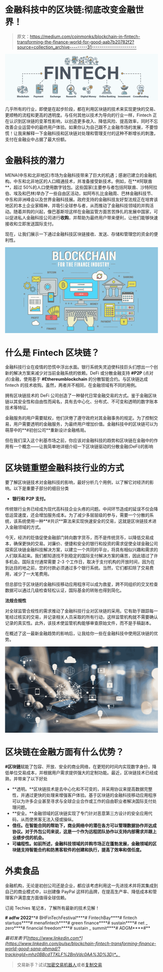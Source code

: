 # 金融科技中的区块链:彻底改变金融世界！

> 原文：<https://medium.com/coinmonks/blockchain-in-fintech-transforming-the-finance-world-for-good-aab7b20782f2?source=collection_archive---------31----------------------->

![](img/c4ef591477a67d9623be3fa509569e9f.png)

几乎所有的行业，即使是在起步阶段，都在利用区块链的技术来实现更快的交易、更顺畅的流程和更高的透明度。与任何其他以技术为导向的行业一样，Fintech 正在认识到区块链的变革性影响，以创造更多收入、降低风险、提高效率，同时不忘改善企业运营中的最终用户体验。如果你认为自己跟不上金融市场的发展，不要惊慌！让我来解释一下金融科技和区块链对处理和管理支付的这种不断增长的刺激，支付在金融业中占据了最大份额。

# 金融科技的潜力

MENA(中东和北非地区)市场为金融科技带来了巨大的机遇；感谢已建立的金融机构。中东和北非地区的人口精通技术，并准备接受新技术。例如，在**#阿联酋**，超过 50%的人口使用数字钱包。这些国家(主要参与者包括阿联酋、沙特阿拉伯、埃及和巴林)举办了一些自由区活动，如阿布扎比金融周、巴林金融科技节、中东和非洲峰会以及世界金融科技展。政府支持的金融科技友好型法规正在培育该地区的本土企业家精神，并吸引全球参与者，从而推动了金融科技领域的并购活动。随着并购的兴起，像巴基斯坦这样在金融监管方面苦苦挣扎的发展中国家，可以促进私人金融科技公司进行**收购**，并帮助为最终用户带来便利，让他们能够快速接收和立即发送国际支付。

现在，让我们展示一下通过金融科技区块链接收、发送、存储和管理您的资金的便利性。

![](img/65141212738ec7f567bd292f94e15b20.png)

# 什么是 Fintech 区块链？

金融科技行业在疫情的恐慌中浮出水面。银行系统失灵迫使科技巨头们想出一个创新的解决方案来减少对当前金融系统的依赖。DeFi 或分散金融支持 **#P2P** (点对点)金融，使用基于 **#Ethereumblockchain** 的分散智能合约。与区块链达成 fintech 的技术收购。虽然，两者并不相同，在金融领域有不同的用例。

拥有区块链技术的 DeFi 公司创造了一种替代日常金融交易的方式。鉴于金融区块链以其安全性和自由性而闻名，具有去中心化、分布式、不可变和透明的数字账本技术等特征。

金融服务的用户需要赋权，他们厌倦了遵守政府对其金融事务的规定。为了控制交易，用户需要透明的金融服务，为最终用户增加价值。金融科技中的区块链可以为萌芽中的**#初创公司**重新设计金融格局。

但在我们深入这个利基市场之前，你应该对金融科技的趋势和区块链在金融中的作用有一个概念——让我简单地详细介绍一下区块链驱动的分散金融(DeFi)的影响

# 区块链重塑金融科技行业的方式

要了解区块链技术对金融科技的影响，最好分析几个用例，以了解它对经济的影响。以下是重要子部分的细目分类

*   **银行和 P2P 支付。**

传统银行业务已经成为现代高科技企业头疼的问题。中间环节造成的延误不仅会降低运营速度，还会增加服务成本。为了减少多层层级的参与，需要一个分散的系统，该系统使用一种**#共识**算法来实现快速安全的交易，这就是区块链技术进入金融领域的方式。

今天，经济的贬值促使金融部门转向数字货币，而不是传统货币，以降低交易成本，确保更快的交易。对廉价、便捷和安全的银行和投资的需求促使全球金融公司探索区块链金融科技解决方案，以建立一个共同的平台，将具有相似兴趣和需求的人们联系起来。我们都知道找不到稳定的国际支付解决方案的痛苦，因此错过了许多机会。国际支付通常需要 2-3 个工作日，取决于支付机构的开放时间，因为在到达目的地之前，您的付款必须通过多个银行系统。当然，它们都扣除了交易费用，减少了一大笔费用。

但总部位于区块链的金融科技移动应用程序可以成为救星，跨不同组织的交叉检查数据可以通过几级检查轻松认证，国际基金的转账也得到简化。

**法规合规性**

对全球监管合规性的需求推动了金融科技行业对区块链的采用。它有助于跟踪每一笔经过核实的交易，并记录相关人员采取的所有行动，这样监管机构就不需要确认记录的真实性。此外，该技术使监管机构能够审查原始文件，而不是手稿副本。

在概述了这一最新金融趋势的影响后，让我给你一些在金融科技中使用区块链的优势。

![](img/8899e0a6188627dbfcda5431a98004a1.png)

# 区块链在金融方面有什么优势？

**#区块链**赋能了包容、开放、安全的商业网络，在更短的时间内实现数字身份，降低单位交易成本，并根据用户需求提供强大的定制功能。最近，区块链技术已经成熟，并带来了以下好处

*   **透明。**区块链技术是去中心化和不可变的，并采用协议来提高数据完整性，并通过更快的处理来增强客户体验。基于区块链的金融科技移动应用程序可以为许多企业甚至寻求与全球企业合作或工作的自由职业者解决国际支付处理问题。
*   **安全。**金融领域的区块链实现了专门针对恶意第三方设计的安全应用代码，从而使黑客无法入侵或操纵。
*   **信任。在智能合同的帮助下，商业网络中的潜在各方可以管理数据协作并达成协议。对于外包公司来说，这是一个作为远程团队协作以支持内部需求并跟上业绩步伐的机会。**
*   **可编程性。如前所述，金融科技领域的并购市场正在蓬勃发展，金融领域的区块链支持智能合约和防黑客软件的创建和执行，提高了效率和信任度。**

# 外卖食品

金融机构，无论是初创公司还是企业，都应该考虑利用这一先进技术并将其集成到自己的商业模式中，以创建像 PayPal 这样的品牌，在提高生产率、降低成本和管理客户满意度方面值得全球信赖。

订阅 Techies 笔记本，了解所有最新的技术见解！

**# adfw 2022****# BHFinTechFestival****# FintechBay****# fintech startups****# menafintech****# green finance****# sustain****# net _ zero****# financial freedom****# sustain _ summit****# ADGM****#**

*最初发表于*[*https://www.linkedin.com*](https://www.linkedin.com/pulse/blockchain-fintech-transforming-finance-world-good-sana-ahmad/?trackingId=mhz0BBcdTTKLF%2BniVdc0AA%3D%3D)*。*

> 交易新手？试试[加密交易机器人](/coinmonks/crypto-trading-bot-c2ffce8acb2a)或者[复制交易](/coinmonks/top-10-crypto-copy-trading-platforms-for-beginners-d0c37c7d698c)